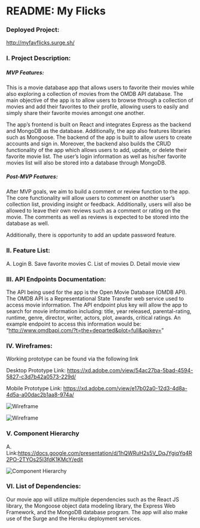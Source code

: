 # README: My Flicks

### Deployed Project:
http://myfavflicks.surge.sh/

### I.	Project Description:
##### MVP Features:
This is a movie database app that allows users to favorite their movies while also exploring a collection of movies from the OMDB API database. The main objective of the app is to allow users to browse through a collection of movies and add their favorites to their profile, allowing users to easily and simply share their favorite movies amongst one another. 

The app’s frontend is built on React and integrates Express as the backend and MongoDB as the database. Additionally, the app also features libraries such as Mongoose. The backend of the app is built to allow users to create accounts and sign in. Moreover, the backend also builds the CRUD functionality of the app which allows users to add, update, or delete their favorite movie list. The user’s login information as well as his/her favorite movies list will also be stored into a database through MongoDB.

##### Post-MVP Features:
After MVP goals, we aim to build a comment or review function to the app. The core functionality will allow users to comment on another user’s collection list, providing insight or feedback. Additionally, users will also be allowed to leave their own reviews such as a comment or rating on the movie. The comments as well as reviews is expected to be stored into the database as well. 

Additionally, there is opportunity to add an update password feature.

### II.	Feature List:
A.	Login
B.	Save favorite movies
C.	List of movies
D.	Detail movie view


### III.	API Endpoints Documentation:
The API being used for the app is the Open Movie Database (OMDB API). The OMDB API is a Representational State Transfer web service used to access movie information. The API endpoint plus key will allow the app to search for movie information including: title, year released, parental-rating, runtime, genre, director, writer, actors, plot, awards, critical ratings. An example endpoint to access this information would be: “http://www.omdbapi.com/?t=the+departed&plot=full&apikey=<key>”


### IV.	Wireframes:
Working prototype can be found via the following link 

Desktop Prototype Link: https://xd.adobe.com/view/54ac27ba-5bad-4594-5827-c3d7b42a0573-229d/

Mobile Prototype Link:
https://xd.adobe.com/view/e17b02a0-12d3-4d8a-4d5a-a00dac2b1aa8-974a/

 		 
![Wireframe](https://github.com/pbutler1418/P3-Movie-Goer/blob/dev/client/public/Wireframe1.png)		 
 		 
![Wireframe](https://github.com/pbutler1418/P3-Movie-Goer/blob/dev/client/public/Wireframe2.png)	 
 		 


### V.	Component Hierarchy 
A.	Link:https://docs.google.com/presentation/d/1hQWRuH2s5V_DqJYgiqYq4R2PO-2TYOs25I3fdK1KMcY/edit

![Component Hierarchy](https://github.com/pbutler1418/P3-Movie-Goer/blob/dev/client/public/ComponentHierarchy.png)	


### VI.	List of Dependencies:
Our movie app will utilize multiple dependencies such as the React JS library, the Mongoose object data modeling library, the Express Web Framework, and the MongoDB database program. The app will also make use of the Surge and the Heroku deployment services.







